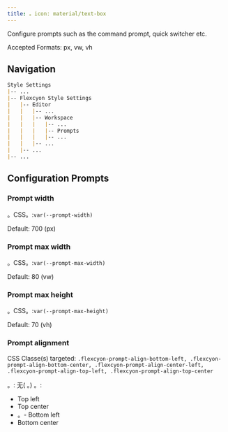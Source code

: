 ```yaml
---
title: 。icon: material/text-box 
---
```


Configure prompts such as the command prompt, quick switcher etc.

Accepted Formats: px, vw, vh

## Navigation

```md
Style Settings
|-- ...
|-- Flexcyon Style Settings
|   |-- Editor
|   |   |-- ...
|   |   |-- Workspace
|   |   |   |-- ...
|   |   |   |-- Prompts
|   |   |   |-- ...
|   |   |-- ...
|   |-- ...
|-- ...
```

## Configuration Prompts

### Prompt width

。CSS。:`var(--prompt-width)`

Default: 700 (px)

### Prompt max width

。CSS。:`var(--prompt-max-width)`

Default: 80 (vw)

### Prompt max height

。CSS。:`var(--prompt-max-height)`

Default: 70 (vh)

### Prompt alignment

CSS Classe(s) targeted: `.flexcyon-prompt-align-bottom-left,
.flexcyon-prompt-align-bottom-center, .flexcyon-prompt-align-center-left,
.flexcyon-prompt-align-top-left, .flexcyon-prompt-align-top-center`

。: 无( 。)
。:

- Top left
- Top center
- 。- Bottom left
- Bottom center

